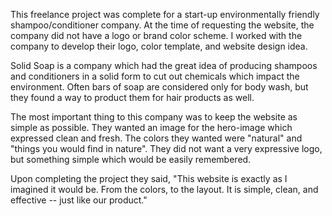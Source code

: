 This freelance project was complete for a start-up environmentally friendly shampoo/conditioner company.  At the time of requesting the website, the company did not have a logo or brand color scheme.  I worked with the company to develop their logo, color template, and website design idea. 

Solid Soap is a company which had the great idea of producing shampoos and conditioners in a solid form to cut out chemicals which impact the environment.  Often bars of soap are considered only for body wash, but they found a way to product them for hair products as well.

The most important thing to this company was to keep the website as simple as possible. They wanted an image for the hero-image which expressed clean and fresh.  The colors they wanted were "natural" and "things you would find in nature".  They did not want a very expressive logo, but something simple which would be easily remembered.

Upon completing the project they said, "This website is exactly as I imagined it would be.  From the colors, to the layout.  It is simple, clean, and effective -- just like our product."
